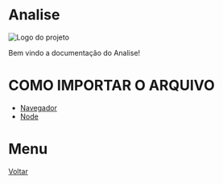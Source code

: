 # Analise
![Logo do projeto](../../../imagens/icon256x256.png)

Bem vindo a documentação do Analise!

# COMO IMPORTAR O ARQUIVO
- [Navegador](./navegador/page.md)
- [Node](./node/page.md)

# Menu
[Voltar](../page.md)